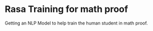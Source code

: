 # Rasa Training for math proof

Getting an NLP Model to help train the human student in math proof.

